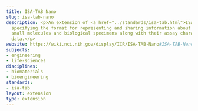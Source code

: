 ```yaml
---
title: ISA-TAB Nano
slug: isa-tab-nano
description: <p>An extension of <a href="../standards/isa-tab.html">ISA-TAB</a>
  specifying the format for representing and sharing information about nanomaterials,
  small molecules and biological specimens along with their assay characterization
  data.</p>
website: https://wiki.nci.nih.gov/display/ICR/ISA-TAB-Nano#ISA-TAB-Nano-title
subjects:
- engineering
- life-sciences
disciplines:
- biomaterials
- bioengineering
standards:
- isa-tab
layout: extension
type: extension
---
```


